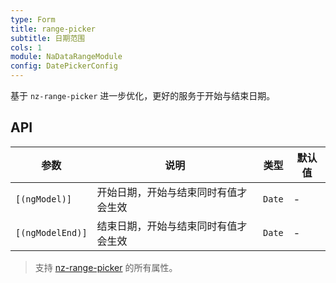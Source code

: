 ```yaml
---
type: Form
title: range-picker
subtitle: 日期范围
cols: 1
module: NaDataRangeModule
config: DatePickerConfig
---
```


基于 `nz-range-picker` 进一步优化，更好的服务于开始与结束日期。

## API

参数 | 说明 | 类型 | 默认值
----|------|-----|------
`[(ngModel)]` | 开始日期，开始与结束同时有值才会生效 | `Date` | -
`[(ngModelEnd)]` | 结束日期，开始与结束同时有值才会生效 | `Date` | -

> 支持 [nz-range-picker](https://ng.ant.design/components/date-picker/zh#nz-range-picker) 的所有属性。
